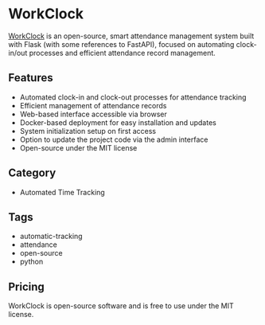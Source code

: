 # WorkClock

[WorkClock](https://github.com/chiupam/WorkClock) is an open-source, smart attendance management system built with Flask (with some references to FastAPI), focused on automating clock-in/out processes and efficient attendance record management.

## Features
- Automated clock-in and clock-out processes for attendance tracking
- Efficient management of attendance records
- Web-based interface accessible via browser
- Docker-based deployment for easy installation and updates
- System initialization setup on first access
- Option to update the project code via the admin interface
- Open-source under the MIT license

## Category
- Automated Time Tracking

## Tags
- automatic-tracking
- attendance
- open-source
- python

## Pricing
WorkClock is open-source software and is free to use under the MIT license.